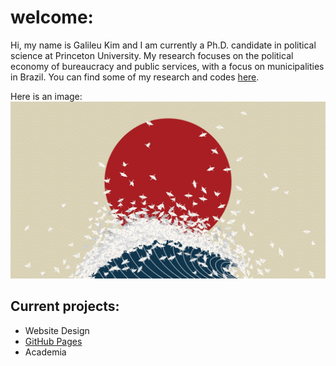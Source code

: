 # welcome:

Hi, my name is Galileu Kim and I am currently a Ph.D. candidate in political science at Princeton University. My research focuses on the political economy of bureaucracy and public services, with a focus on municipalities in Brazil. You can find some of my research and codes [here](https://github.com/galileukim).

Here is an image:
![](images/minimalism_origami.jpg)

## Current projects:

- Website Design
- [GitHub Pages](http://laderast.github.io)
- Academia